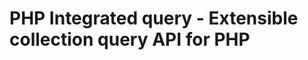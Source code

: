 PHP Integrated query - Extensible collection query API for PHP
==============================================================